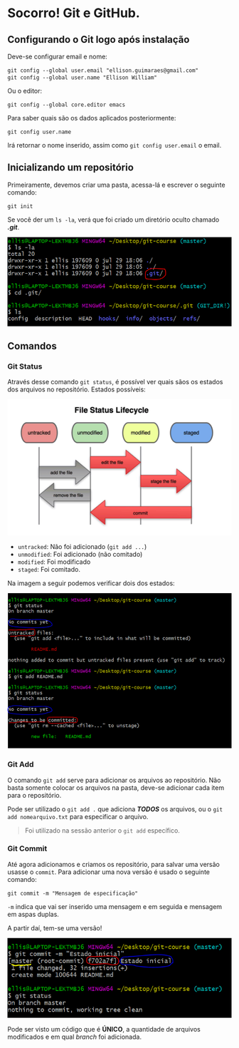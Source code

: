# Socorro! Git e GitHub.



## Configurando o Git logo após instalação

Deve-se configurar email e nome:

```shell
git config --global user.email "ellison.guimaraes@gmail.com"
git config --global user.name "Ellison William"
```

Ou o editor:

```shell
git config --global core.editor emacs
```



Para saber quais são os dados aplicados posteriormente:

```shell
git config user.name
```

Irá retornar o nome inserido, assim como `git config user.email` o email. 



## Inicializando um repositório

Primeiramente, devemos criar uma pasta, acessa-lá e escrever o seguinte comando:

```shell
git init
```

Se você der um `ls -la`, verá que foi criado um diretório oculto chamado ***.git***.

![gitpaste](img\gitpaste.png)



## Comandos



### Git Status

Através desse comando `git status`, é possível ver quais sãos os estados dos arquivos no repositório.  Estados possíveis:



![status](img\status.png)



- `untracked`: Não foi adicionado (`git add ...`)
- `unmodified`: Foi adicionado (não comitado)
- `modified`: Foi modificado
- `staged`: Foi comitado.



Na imagem a seguir podemos verificar dois dos estados:

![status2](img\status2.png)







### Git Add

O comando `git add` serve para adicionar os arquivos ao repositório. Não basta somente colocar os arquivos na pasta, deve-se adicionar cada item para o repositório.

Pode ser utilizado o `git add .` que adiciona ***TODOS*** os arquivos, ou o `git add nomearquivo.txt` para especificar o arquivo.



> Foi utilizado na sessão anterior o `git add` específico.





### Git Commit

Até agora adicionamos e criamos os repositório, para salvar uma versão usasse o `commit`. Para adicionar uma nova versão é usado o seguinte comando:

```shell
git commit -m "Mensagem de especificação"
```

`-m` indica que vai ser inserido uma mensagem e em seguida e mensagem em aspas duplas.

A partir daí, tem-se uma versão!

![commit](img\commit.png)

Pode ser visto um código que é **ÚNICO**, a quantidade de arquivos modificados e em qual *branch* foi adicionada.